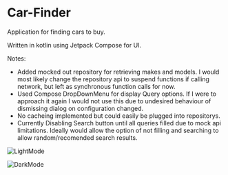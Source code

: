 # Car-Finder

Application for finding cars to buy. 

Written in kotlin using Jetpack Compose for UI.

Notes:

- Added mocked out repository for retrieving makes and models. I would most likely change the repository api to suspend functions if calling network,
but left as synchronous function calls for now.
- Used Compose DropDownMenu for display Query options. If I were to approach it again I would not use this due to undesired behaviour of dismissing dialog
on configuration changed. 
- No cacheing implemented but could easily be plugged into repositorys.
- Currently Disabling Search button until all queries filled due to mock api limitations. Ideally would allow the option of not filling and searching to allow random/recomended search results.  



![LightMode](https://user-images.githubusercontent.com/66484129/179122392-585eb2da-09c8-472f-b9b1-ea1933d80d17.gif)                

![DarkMode](https://user-images.githubusercontent.com/66484129/179122388-60d834b3-31f4-478c-a575-78e53f343278.gif) 

